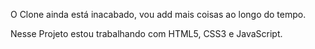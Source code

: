 O Clone ainda está inacabado, vou add mais coisas ao longo do tempo.

Nesse Projeto estou trabalhando com HTML5, CSS3 e JavaScript. 